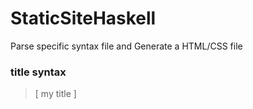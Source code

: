 # StaticSiteHaskell
Parse specific syntax file and Generate a HTML/CSS file

 ### title syntax
 > [ my title ]
